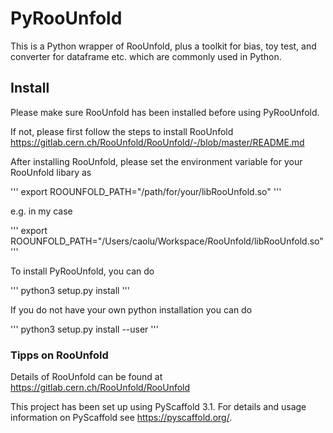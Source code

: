 # PyRooUnfold
This is a Python wrapper of RooUnfold, plus a toolkit for bias, toy test, and converter for dataframe etc. which are commonly used in Python. 



## Install

Please make sure RooUnfold has been installed before using PyRooUnfold.

If not, please first follow the steps to install RooUnfold https://gitlab.cern.ch/RooUnfold/RooUnfold/-/blob/master/README.md

After installing RooUnfold, please set the environment variable for your RooUnfold libary as

'''
export ROOUNFOLD_PATH="/path/for/your/libRooUnfold.so"
'''

e.g. in my case

'''
export ROOUNFOLD_PATH="/Users/caolu/Workspace/RooUnfold/libRooUnfold.so"
'''

To install PyRooUnfold, you can do

'''
python3 setup.py install
'''

If you do not have your own python installation you can do

'''
python3 setup.py install --user
'''


### Tipps on RooUnfold

Details of RooUnfold can be found at
https://gitlab.cern.ch/RooUnfold/RooUnfold


This project has been set up using PyScaffold 3.1. For details and usage
information on PyScaffold see https://pyscaffold.org/.
